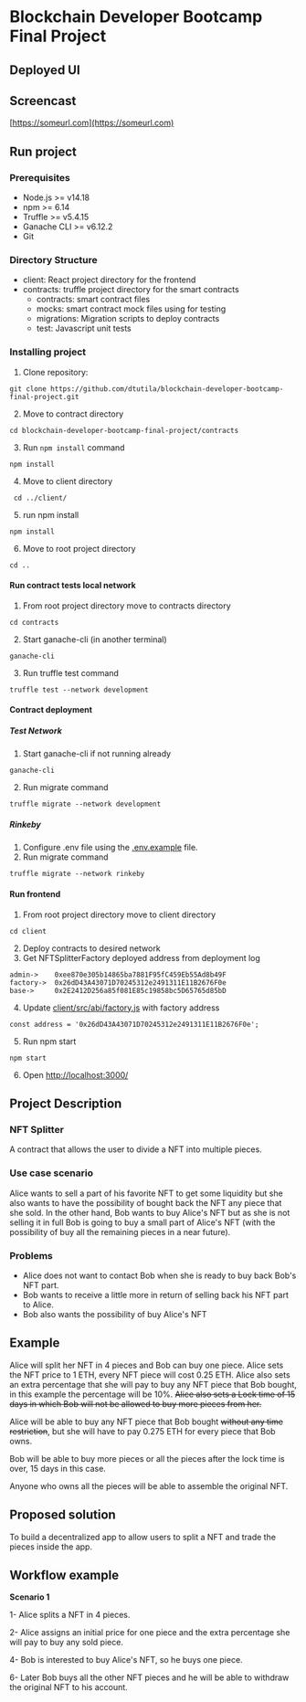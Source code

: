 # Blockchain Developer Bootcamp Final Project

## Deployed UI

## Screencast

[https://someurl.com](https://someurl.com)

## Run project
### Prerequisites

* Node.js >= v14.18
* npm >= 6.14
* Truffle >= v5.4.15
* Ganache CLI >= v6.12.2
* Git

### Directory Structure

- client: React project directory for the frontend
- contracts: truffle project directory for the smart contracts
   - contracts: smart contract files
   - mocks: smart contract mock files using for testing
   - migrations: Migration scripts to deploy contracts
   - test: Javascript unit tests

### Installing project

1. Clone repository:

```
git clone https://github.com/dtutila/blockchain-developer-bootcamp-final-project.git
```

2. Move to contract directory

```
cd blockchain-developer-bootcamp-final-project/contracts
```
3. Run `npm install` command

```
npm install
```
4. Move to client directory
```
 cd ../client/
 ```
5. run npm install
```
npm install
```
6. Move to root project directory
```
cd ..
```



#### Run contract tests local network

1. From root project directory move to contracts directory
```
cd contracts
```
2. Start ganache-cli (in another terminal)

```
ganache-cli
```
3. Run truffle test command
```
truffle test --network development
```


#### Contract deployment
##### Test Network
1. Start ganache-cli if not running already
```
ganache-cli
```
2. Run migrate command
```
truffle migrate --network development
```

##### Rinkeby
1. Configure .env file using the [.env.example](https://github.com/dtutila/blockchain-developer-bootcamp-final-project/blob/main/contracts/env.example) file.
2. Run migrate command
```
truffle migrate --network rinkeby
```


#### Run frontend
1. From root project directory move to client directory

```
cd client
```
2. Deploy contracts to desired network
3. Get NFTSplitterFactory deployed address from deployment log

```
admin->    0xee870e305b14865ba7881F95fC459Eb55Ad8b49F
factory->  0x26dD43A43071D70245312e2491311E11B2676F0e
base->     0x2E2412D256a85f081E85c19858bc5D65765d85bD
```
4. Update [client/src/abi/factory.js](https://github.com/dtutila/blockchain-developer-bootcamp-final-project/blob/main/client/src/abi/factory.js) with factory address
```
const address = '0x26dD43A43071D70245312e2491311E11B2676F0e';

```
5. Run npm start
```
npm start
```
6. Open [http://localhost:3000/](http://localhost:3000/)






## Project Description
### NFT Splitter 

A contract that allows the user to divide a NFT into multiple pieces.

### Use case scenario
Alice wants to sell a part of his favorite NFT to get some liquidity but she also wants to have the possibility of bought back the NFT any piece that she sold.
In the other hand, Bob wants to buy Alice's NFT but as she is not selling it in full Bob is going to buy a small part of Alice's NFT (with the possibility of buy all the remaining pieces in a near future).

### Problems
* Alice does not want to contact Bob when she is ready to buy back Bob's NFT part.
* Bob wants to receive a little more in return of selling back his NFT part to Alice.
* Bob also wants the possibility of buy Alice's NFT


## Example 

Alice will split her NFT in 4 pieces and Bob can buy one piece. Alice sets the NFT price to 1 ETH, every NFT piece will cost 0.25 ETH.
Alice also sets an extra percentage that she will pay to buy any NFT piece that Bob bought, in this example the percentage will be 10%. ~~Alice also sets a Lock time of 15 days in which Bob will not be allowed to buy more pieces from her.~~

Alice will be able to buy any NFT piece that Bob bought ~~without any time restriction~~, but she will have to pay 0.275 ETH for every piece that Bob owns.

Bob will be able to buy more pieces or all the pieces after the lock time is over, 15 days in this case.

Anyone who owns all the pieces will be able to assemble the original NFT.

## Proposed solution
To build a decentralized app to allow users to split a NFT and trade the pieces inside the app. 

## Workflow example

**Scenario 1**

1- Alice splits a NFT in 4 pieces.

2- Alice assigns an initial  price for one piece and the extra percentage she will pay to buy any sold piece. 

4- Bob is interested to buy Alice's NFT, so he buys one piece.

6- Later Bob buys all the other NFT pieces and he will be able to withdraw the original NFT to his account.
